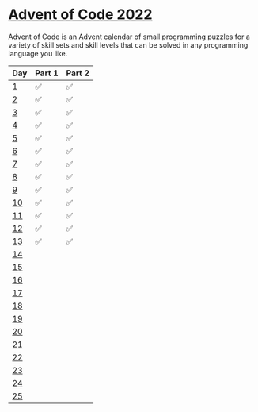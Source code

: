 # [Advent of Code 2022](https://adventofcode.com/2022)

Advent of Code is an Advent calendar of small programming puzzles for a variety of skill sets and skill levels that can be solved in any programming language you like.

| Day  | Part 1 | Part 2 |
| ---- | ------ | ------ |
| [1](./Day%201/)    |  ✅    | ✅      |
| [2](./Day%202/)    |  ✅    | ✅      |
| [3](./Day%203/)    |  ✅    | ✅      |
| [4](./Day%204/)    |  ✅    | ✅      |
| [5](./Day%205/)    |  ✅    | ✅      |
| [6](./Day%206/)    |  ✅    | ✅      |
| [7](./Day%207/)    |  ✅    | ✅      |
| [8](./Day%208/)    |  ✅    | ✅      |
| [9](./Day%209/)    |  ✅    | ✅      |
| [10](./Day%2010/)   | ✅     | ✅     |
| [11](./Day%2011/)   | ✅     | ✅     |
| [12](./Day%2012/)   | ✅     | ✅     |
| [13](./Day%2013/)   | ✅     | ✅     |
| [14](./Day%2014/)   |       |        |
| [15](./Day%2015/)   |       |        |
| [16](./Day%2016/)   |       |        |
| [17](./Day%2017/)   |       |        |
| [18](./Day%2018/)   |       |        |
| [19](./Day%2019/)   |       |        |
| [20](./Day%2020/)   |       |        |
| [21](./Day%2021/)   |       |        |
| [22](./Day%2022/)   |       |        |
| [23](./Day%2023/)   |       |        |
| [24](./Day%2024/)   |       |        |
| [25](./Day%2025/)   |       |        |